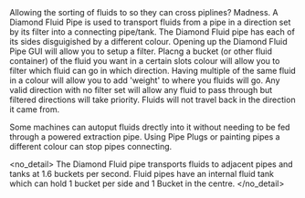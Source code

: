 <lore>
Allowing the sorting of fluids to so they can cross piplines? Madness.
</lore>
<no_lore>
A Diamond Fluid Pipe is used to transport fluids from a pipe in a direction set by its filter into a connecting pipe/tank.
</no_lore>

<recipes stack="buildcrafttransport:pipe_diamond_fluid"/>

<chapter name="Filtering"/>
The Diamond Fluid pipe has each of its sides disguigished by a different colour.
Opening up the Diamond Fluid Pipe GUI will allow you to setup a filter.
Placng a bucket (or other fluid container) of the fluid you want in a certain slots colour will allow you to filter which fluid can go in which direction.
Having multiple of the same fluid in a colour will allow you to add 'weight' to where you fluids will go.

<chapter name="Pipe Mechanics"/>
Any valid direction with no filter set will allow any fluid to pass through but filtered directions will take priority.
Fluids will not travel back in the direction it came from.

Some machines can autoput fluids drectly into it without needing to be fed through a powered extraction pipe.
Using Pipe Plugs or painting pipes a different colour can stop pipes connecting.

<no_detail>
The Diamond Fluid pipe transports fluids to adjacent pipes and tanks at 1.6 buckets per second.
Fluid pipes have an internal fluid tank which can hold 1 bucket per side and 1 Bucket in the centre.
</no_detail>

<usages stack="buildcrafttransport:pipe_diamond_fluid"/>